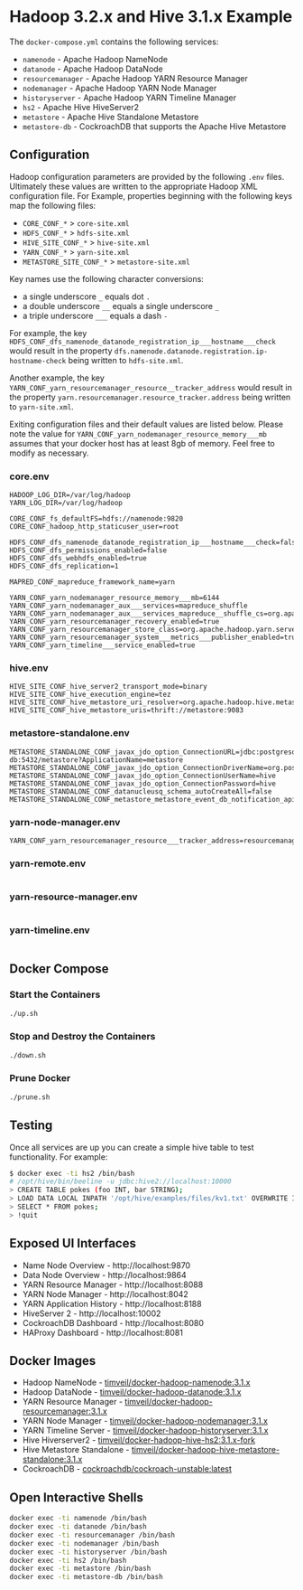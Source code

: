 # Hadoop 3.2.x and Hive 3.1.x Example
The `docker-compose.yml` contains the following services:
* `namenode` - Apache Hadoop NameNode
* `datanode` - Apache Hadoop DataNode
* `resourcemanager` - Apache Hadoop YARN Resource Manager
* `nodemanager` - Apache Hadoop YARN Node Manager
* `historyserver` - Apache Hadoop YARN Timeline Manager
* `hs2` - Apache Hive HiveServer2
* `metastore` - Apache Hive Standalone Metastore
* `metastore-db` - CockroachDB that supports the Apache Hive Metastore

## Configuration
Hadoop configuration parameters are provided by the following `.env` files.  Ultimately these values are written to the appropriate Hadoop XML configuration file.  For Example, properties beginning with the following keys map the following files:
* `CORE_CONF_*` > `core-site.xml`
* `HDFS_CONF_*` > `hdfs-site.xml`
* `HIVE_SITE_CONF_*` > `hive-site.xml`
* `YARN_CONF_*` > `yarn-site.xml`
* `METASTORE_SITE_CONF_*` > `metastore-site.xml`

Key names use the following character conversions:
* a single underscore `_` equals dot `.`
* a double underscore `__` equals a single underscore `_`
* a triple underscore `___` equals a dash `-`

For example, the key `HDFS_CONF_dfs_namenode_datanode_registration_ip___hostname___check` would result in the property `dfs.namenode.datanode.registration.ip-hostname-check` being written to `hdfs-site.xml`.

Another example, the key `YARN_CONF_yarn_resourcemanager_resource__tracker_address` would result in the property `yarn.resourcemanager.resource_tracker.address` being written to `yarn-site.xml`.

Exiting configuration files and their default values are listed below.  Please note the value for `YARN_CONF_yarn_nodemanager_resource_memory___mb` assumes that your docker host has at least 8gb of memory.  Feel free to modify as necessary. 

### core.env
```properties
HADOOP_LOG_DIR=/var/log/hadoop
YARN_LOG_DIR=/var/log/hadoop

CORE_CONF_fs_defaultFS=hdfs://namenode:9820
CORE_CONF_hadoop_http_staticuser_user=root

HDFS_CONF_dfs_namenode_datanode_registration_ip___hostname___check=false
HDFS_CONF_dfs_permissions_enabled=false
HDFS_CONF_dfs_webhdfs_enabled=true
HDFS_CONF_dfs_replication=1

MAPRED_CONF_mapreduce_framework_name=yarn

YARN_CONF_yarn_nodemanager_resource_memory___mb=6144
YARN_CONF_yarn_nodemanager_aux___services=mapreduce_shuffle
YARN_CONF_yarn_nodemanager_aux___services_mapreduce__shuffle_cs=org.apache.hadoop.mapred.ShuffleHandler
YARN_CONF_yarn_resourcemanager_recovery_enabled=true
YARN_CONF_yarn_resourcemanager_store_class=org.apache.hadoop.yarn.server.resourcemanager.recovery.FileSystemRMStateStore
YARN_CONF_yarn_resourcemanager_system___metrics___publisher_enabled=true
YARN_CONF_yarn_timeline___service_enabled=true
```
### hive.env
```properties
HIVE_SITE_CONF_hive_server2_transport_mode=binary
HIVE_SITE_CONF_hive_execution_engine=tez
HIVE_SITE_CONF_hive_metastore_uri_resolver=org.apache.hadoop.hive.metastore.hooks.SimpleURIResolver
HIVE_SITE_CONF_hive_metastore_uris=thrift://metastore:9083
```
### metastore-standalone.env
```properties
METASTORE_STANDALONE_CONF_javax_jdo_option_ConnectionURL=jdbc:postgresql://metastore-db:5432/metastore?ApplicationName=metastore
METASTORE_STANDALONE_CONF_javax_jdo_option_ConnectionDriverName=org.postgresql.Driver
METASTORE_STANDALONE_CONF_javax_jdo_option_ConnectionUserName=hive
METASTORE_STANDALONE_CONF_javax_jdo_option_ConnectionPassword=hive
METASTORE_STANDALONE_CONF_datanucleusq_schema_autoCreateAll=false
METASTORE_STANDALONE_CONF_metastore_metastore_event_db_notification_api_auth=false
```
### yarn-node-manager.env
```properties
YARN_CONF_yarn_resourcemanager_resource___tracker_address=resourcemanager:8031
```

### yarn-remote.env
```properties
```

### yarn-resource-manager.env
```properties
```

### yarn-timeline.env
```properties
```

## Docker Compose

### Start the Containers
```bash
./up.sh
```

### Stop and Destroy the Containers
```bash
./down.sh
```

### Prune Docker
```bash
./prune.sh
```

## Testing
Once all services are up you can create a simple hive table to test functionality.  For example:

```bash
$ docker exec -ti hs2 /bin/bash
# /opt/hive/bin/beeline -u jdbc:hive2://localhost:10000
> CREATE TABLE pokes (foo INT, bar STRING);
> LOAD DATA LOCAL INPATH '/opt/hive/examples/files/kv1.txt' OVERWRITE INTO TABLE pokes;
> SELECT * FROM pokes;
> !quit
```

## Exposed UI Interfaces

* Name Node Overview - http://localhost:9870
* Data Node Overview - http://localhost:9864
* YARN Resource Manager - http://localhost:8088
* YARN Node Manager - http://localhost:8042
* YARN Application History - http://localhost:8188
* HiveServer 2 - http://localhost:10002
* CockroachDB Dashboard - http://localhost:8080
* HAProxy Dashboard - http://localhost:8081

## Docker Images
* Hadoop NameNode - [timveil/docker-hadoop-namenode:3.1.x](https://hub.docker.com/r/timveil/docker-hadoop-namenode/)
* Hadoop DataNode - [timveil/docker-hadoop-datanode:3.1.x](https://hub.docker.com/r/timveil/docker-hadoop-datanode/)
* YARN Resource Manager - [timveil/docker-hadoop-resourcemanager:3.1.x](https://hub.docker.com/r/timveil/docker-hadoop-resourcemanager/)
* YARN Node Manager - [timveil/docker-hadoop-nodemanager:3.1.x](https://hub.docker.com/r/timveil/docker-hadoop-nodemanager/)
* YARN Timeline Server - [timveil/docker-hadoop-historyserver:3.1.x](https://hub.docker.com/r/timveil/docker-hadoop-historyserver/)
* Hive Hiverserver2 - [timveil/docker-hadoop-hive-hs2:3.1.x-fork](https://hub.docker.com/r/timveil/docker-hadoop-hive-hs2/)
* Hive Metastore Standalone - [timveil/docker-hadoop-hive-metastore-standalone:3.1.x](https://hub.docker.com/repository/docker/timveil/docker-hadoop-hive-metastore-standalone)
* CockroachDB - [cockroachdb/cockroach-unstable:latest](https://hub.docker.com/r/cockroachdb/cockroach-unstable)

## Open Interactive Shells
```bash
docker exec -ti namenode /bin/bash
docker exec -ti datanode /bin/bash
docker exec -ti resourcemanager /bin/bash
docker exec -ti nodemanager /bin/bash
docker exec -ti historyserver /bin/bash
docker exec -ti hs2 /bin/bash
docker exec -ti metastore /bin/bash
docker exec -ti metastore-db /bin/bash
```
